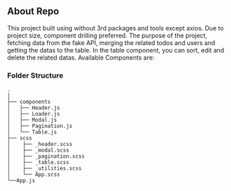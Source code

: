 ## About Repo

This project built using without 3rd packages and tools except axios. Due to project size, component drilling preferred. The purpose of the project, fetching data from the fake API, merging the related todos and users and getting the datas to the table. In the table component, you can sort, edit and delete the related datas. Available Components are:

### Folder Structure
    .
    │
    ├── components                    
    │   ├── Header.js          
    │   ├── Loader.js      
    │   ├── Modal.js 
    │   ├── Pagination.js 
    │   └── Table.js                
    ├── scss
    │    ├── _header.scss
    │    ├── _modal.scss
    │    ├── _pagination.scss
    │    ├── _table.scss
    │    ├── _utilities.scss
    │    └── App.scss
    └──App.js
